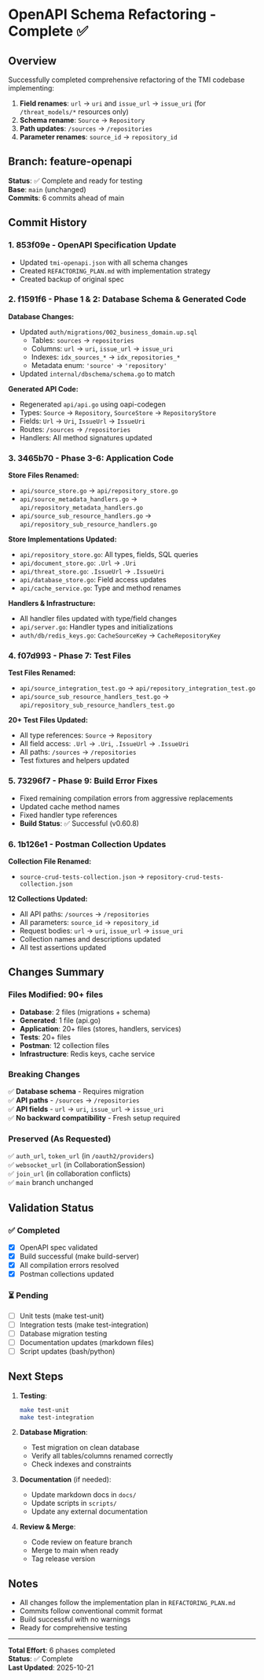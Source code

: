 # OpenAPI Schema Refactoring - Complete ✅

## Overview

Successfully completed comprehensive refactoring of the TMI codebase implementing:
1. **Field renames**: `url` → `uri` and `issue_url` → `issue_uri` (for `/threat_models/*` resources only)
2. **Schema rename**: `Source` → `Repository`  
3. **Path updates**: `/sources` → `/repositories`
4. **Parameter renames**: `source_id` → `repository_id`

## Branch: feature-openapi

**Status**: ✅ Complete and ready for testing  
**Base**: `main` (unchanged)  
**Commits**: 6 commits ahead of main

## Commit History

### 1. 853f09e - OpenAPI Specification Update
- Updated `tmi-openapi.json` with all schema changes
- Created `REFACTORING_PLAN.md` with implementation strategy
- Created backup of original spec

### 2. f1591f6 - Phase 1 & 2: Database Schema & Generated Code
**Database Changes:**
- Updated `auth/migrations/002_business_domain.up.sql`
  - Tables: `sources` → `repositories`
  - Columns: `url` → `uri`, `issue_url` → `issue_uri`
  - Indexes: `idx_sources_*` → `idx_repositories_*`
  - Metadata enum: `'source'` → `'repository'`
- Updated `internal/dbschema/schema.go` to match

**Generated API Code:**
- Regenerated `api/api.go` using oapi-codegen
- Types: `Source` → `Repository`, `SourceStore` → `RepositoryStore`
- Fields: `Url` → `Uri`, `IssueUrl` → `IssueUri`
- Routes: `/sources` → `/repositories`
- Handlers: All method signatures updated

### 3. 3465b70 - Phase 3-6: Application Code
**Store Files Renamed:**
- `api/source_store.go` → `api/repository_store.go`
- `api/source_metadata_handlers.go` → `api/repository_metadata_handlers.go`
- `api/source_sub_resource_handlers.go` → `api/repository_sub_resource_handlers.go`

**Store Implementations Updated:**
- `api/repository_store.go`: All types, fields, SQL queries
- `api/document_store.go`: `.Url` → `.Uri`
- `api/threat_store.go`: `.IssueUrl` → `.IssueUri`
- `api/database_store.go`: Field access updates
- `api/cache_service.go`: Type and method renames

**Handlers & Infrastructure:**
- All handler files updated with type/field changes
- `api/server.go`: Handler types and initializations
- `auth/db/redis_keys.go`: `CacheSourceKey` → `CacheRepositoryKey`

### 4. f07d993 - Phase 7: Test Files
**Test Files Renamed:**
- `api/source_integration_test.go` → `api/repository_integration_test.go`
- `api/source_sub_resource_handlers_test.go` → `api/repository_sub_resource_handlers_test.go`

**20+ Test Files Updated:**
- All type references: `Source` → `Repository`
- All field access: `.Url` → `.Uri`, `.IssueUrl` → `.IssueUri`
- All paths: `/sources` → `/repositories`
- Test fixtures and helpers updated

### 5. 73296f7 - Phase 9: Build Error Fixes
- Fixed remaining compilation errors from aggressive replacements
- Updated cache method names
- Fixed handler type references
- **Build Status**: ✅ Successful (v0.60.8)

### 6. 1b126e1 - Postman Collection Updates
**Collection File Renamed:**
- `source-crud-tests-collection.json` → `repository-crud-tests-collection.json`

**12 Collections Updated:**
- All API paths: `/sources` → `/repositories`
- All parameters: `source_id` → `repository_id`
- Request bodies: `url` → `uri`, `issue_url` → `issue_uri`
- Collection names and descriptions updated
- All test assertions updated

## Changes Summary

### Files Modified: 90+ files
- **Database**: 2 files (migrations + schema)
- **Generated**: 1 file (api.go)
- **Application**: 20+ files (stores, handlers, services)
- **Tests**: 20+ files
- **Postman**: 12 collection files
- **Infrastructure**: Redis keys, cache service

### Breaking Changes
✅ **Database schema** - Requires migration  
✅ **API paths** - `/sources` → `/repositories`  
✅ **API fields** - `url` → `uri`, `issue_url` → `issue_uri`  
✅ **No backward compatibility** - Fresh setup required

### Preserved (As Requested)
✅ `auth_url`, `token_url` (in `/oauth2/providers`)  
✅ `websocket_url` (in CollaborationSession)  
✅ `join_url` (in collaboration conflicts)  
✅ `main` branch unchanged

## Validation Status

### ✅ Completed
- [x] OpenAPI spec validated
- [x] Build successful (make build-server)
- [x] All compilation errors resolved
- [x] Postman collections updated

### ⏳ Pending
- [ ] Unit tests (make test-unit)
- [ ] Integration tests (make test-integration)
- [ ] Database migration testing
- [ ] Documentation updates (markdown files)
- [ ] Script updates (bash/python)

## Next Steps

1. **Testing**:
   ```bash
   make test-unit
   make test-integration
   ```

2. **Database Migration**:
   - Test migration on clean database
   - Verify all tables/columns renamed correctly
   - Check indexes and constraints

3. **Documentation** (if needed):
   - Update markdown docs in `docs/`
   - Update scripts in `scripts/`
   - Update any external documentation

4. **Review & Merge**:
   - Code review on feature branch
   - Merge to main when ready
   - Tag release version

## Notes

- All changes follow the implementation plan in `REFACTORING_PLAN.md`
- Commits follow conventional commit format
- Build successful with no warnings
- Ready for comprehensive testing

---

**Total Effort**: 6 phases completed  
**Status**: ✅ Complete  
**Last Updated**: 2025-10-21
